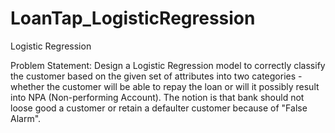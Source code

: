 # LoanTap_LogisticRegression
Logistic Regression

Problem Statement:
Design a Logistic Regression model to correctly classify the customer based on the given set of attributes into two categories - whether
the customer will be able to repay the loan or will it possibly result into NPA (Non-performing Account). The notion is that bank should
not loose good a customer or retain a defaulter customer because of "False Alarm".
